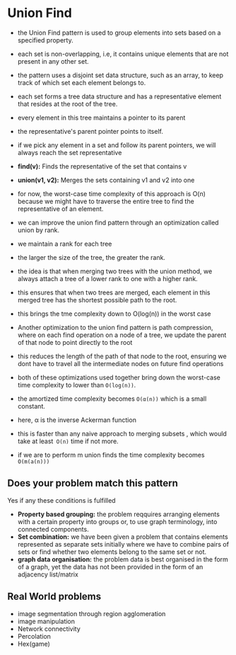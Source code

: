 # Union Find
- the Union Find pattern is used to group elements into sets based on a specified property.
- each set is non-overlapping, i.e, it contains unique elements that are not present in any other set.
- the pattern uses a disjoint set data structure, such as an array, to  keep track of which set each element belongs to.
- each set forms a tree data structure and has a representative element that resides at the root of the tree. 
- every element in this tree maintains a pointer to its parent
- the representative's parent pointer points to itself. 
- if we pick any element in a set and follow its parent pointers, we will always reach the set representative
- **find(v):** Finds the representative of the set that contains v
- **union(v1, v2):** Merges the sets containing v1 and v2 into one

- for now, the worst-case time complexity of this approach is O(n) because we might have to traverse the entire tree to find the representative of an element. 
- we can improve the union find pattern through an optimization called union by rank.
- we maintain a rank for each tree
- the larger the size of the tree, the greater the rank.
- the idea is that when merging two trees with the union method, we always attach a tree of a lower rank to one with a higher rank.
- this ensures that when two trees are merged, each element in this merged tree has the shortest possible path to the root. 
- this brings the tme complexity down to O(log(n)) in the worst case

- Another optimization to the union find pattern is path compression, where on each find operation on a node of a tree, we update the parent of that node to point directly to the root
- this reduces the length of the path of that node to the root, ensuring we dont have to travel all the intermediate nodes on future find operations
- both of these optimizations used together bring down the worst-case time complexity to lower than `O(log(n))`.
- the amortized time complexity becomes `O(α(n))` which is a small constant.
- here, α is the inverse Ackerman function
- this is faster than any naive approach to merging subsets , which would take at least` O(n)` time if not more.
- if we are to perform m union finds the time complexity becomes `O(m(a(n)))`

## Does your problem match this pattern
Yes if any these conditions is fulfilled
- **Property based grouping:** the problem reqquires arranging elements with a certain property into groups or, to use graph terminology, into connected components.
- **Set combination:** we have been given a problem that contains elements represented as separate sets initially where we have to combine pairs of sets or find whether two elements belong to the same set or not.
- **graph data organisation:** the problem data is best organised in the form of a graph, yet the data has not been provided in the form of an adjacency list/matrix

## Real World problems
- image segmentation through region agglomeration
- image manipulation
- Network connectivity
- Percolation
- Hex(game)

